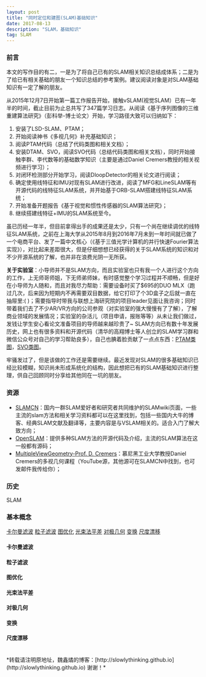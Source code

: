 ```yaml
---
layout: post
title: "同时定位和建图(SLAM)基础知识"
date: 2017-08-13 
description: "SLAM，基础知识"
tag: SLAM 
---   
```


### 前言

本文的写作目的有二，一是为了将自己已有的SLAM相关知识总结成体系；二是为了给已有相关基础的朋友一个知识总结的参考案例。建议阅读对象是对SLAM基础知识有一定了解的朋友。

从2015年12月7日开始第一篇工作报告开始，接触vSLAM(视觉SLAM）已有一年半的时间，截止目前为止总共写了347篇学习日志。从阅读《基于序列图像的三维重建算法研究》（彭科举-博士论文）开始，学习路径大致可以归纳如下：

1. 安装了LSD-SLAM、PTAM；
2. 开始阅读神书《多视几何》补充基础知识；
3. 阅读PTAM代码（总结了代码类图和相关文档）；
4. 安装DTAM、SVO，阅读SVO代码（总结代码类图和相关文档），同时开始接触李群、李代数等的基础数学知识（主要是通过Daniel Cremers教授的相关视频进行学习）；
5. 对闭环检测部分开始学习，阅读DloopDetector的相关论文进行阅读；
6. 确定使用线特征和IMU对现有SLAM进行改进，阅读了MFG和LineSLAM等有开源代码的线特征SLAM系统，并开始基于ORB-SLAM搭建线特征SLAM系统；
7. 开始准备开题报告《基于视觉和惯性传感器的SLAM算法研究》；
8. 继续搭建线特征+IMU的SLAM系统至今。

虽已历经一年半，但目前拿得出手的成果还是太少，只有一个尚在继续调优的线特征SLAM系统，之前在上海大学从2015年8月到2016年7月未到一年时间就已做了一个电商平台、发了一篇中文核心（《基于三值光学计算机的并行快速Fourier算法实现》），对比起来差距很大，但是仔细想想已经获得的关于SLAM系统的知识和对不少开源系统的了解，也并非在浪费光阴一无所获。

**关于实验室**：小导师并不是SLAM方向，而且实验室也只有我一个人进行这个方向的工作，上无师哥师姐，下无师弟师妹，有时感觉整个学习过程并不顺畅，但是好在小导师为人随和，而且对我尽力帮助：需要设备时买了$695的DUO MLX（跑过几次，后来因为短期内不再需要双目数据，给它打印了个3D盒子之后就一直在抽屉里:( )；需要指导时带我与联想上海研究院的项目leader见面让我咨询；同时带着我们去了不少AR/VR方向的公司参观（对实验室的强大慢慢有了了解），了解商业领域的发展情况；实验室的杂活儿（项目申请，报账等等）从未让我们做过，发钱让学生安心看论文准备项目的导师越来越珍贵了~ SLAM方向已有数十年发展历史，网上也有很多资料和开源代码（清华的高翔博士等人创立的SLAM学习群和微信公众号对自己的学习帮助良多），自己也腆着脸贡献了一点点东西：[PTAM类图](http://www.slamcn.org/index.php/PTAM)，[SVO类图](http://www.slamcn.org/index.php/SVO)。

牢骚发过了，但是该做的工作还是需要继续。最近发现对SLAM的很多基础知识已经比较模糊，知识尚未形成系统化的结构，因此想把已有的SLAM基础知识进行整理，供自己回顾同时分享给其他同在一坑的朋友。

### 资源

- [SLAMCN](http://www.slamcn.org/index.php)：国内一群SLAM爱好者和研究者共同维护的SLAMwiki页面，一些主流的slam方法和相关学习资料都可以在这里找到，包括一些国内大牛的博客、经典SLAM文献及翻译等，主要内容是与VSLAM相关的。适合入门了解大致方向；
- [OpenSLAM](http://openslam.org/)：提供多种SLAM方法的开源代码及介绍，主流的SLAM算法在这一般都有源码；
- [MultipleViewGeometry-Prof. D. Cremers](https://www.youtube.com/playlist?list=PLTBdjV_4f-EJn6udZ34tht9EVIW7lbeo4)：慕尼黑工业大学教授Daniel Cremers的多视几何课程（YouTube源，其他源可在SLAMCN中找到，也可发邮件我传给你）；

### 历史

SLAM


### 基本概念

[卡尔曼滤波](#卡尔曼滤波) [粒子滤波](#粒子滤波) [图优化](#图优化) [光束法平差](#光束法平差) [对极几何](#对极几何) [变换](#变换) [尺度漂移](#尺度漂移) 

#### 卡尔曼滤波


#### 粒子滤波

#### 图优化

#### 光束法平差

#### 对极几何

#### 变换

#### 尺度漂移

#### 



<br>
*转载请注明原地址，魏鑫燏的博客：[http://slowlythinking.github.io](http://slowlythinking.github.io) 谢谢！*
